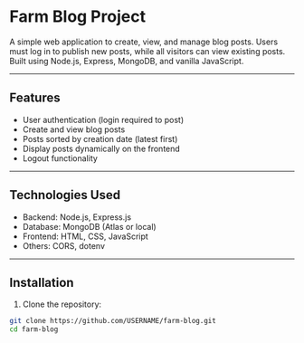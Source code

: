 # Farm Blog Project

A simple web application to create, view, and manage blog posts. Users must log in to publish new posts, while all visitors can view existing posts. Built using Node.js, Express, MongoDB, and vanilla JavaScript.

---

## Features
- User authentication (login required to post)
- Create and view blog posts
- Posts sorted by creation date (latest first)
- Display posts dynamically on the frontend
- Logout functionality

---

## Technologies Used
- Backend: Node.js, Express.js
- Database: MongoDB (Atlas or local)
- Frontend: HTML, CSS, JavaScript
- Others: CORS, dotenv

---

## Installation

1. Clone the repository:
```bash
git clone https://github.com/USERNAME/farm-blog.git
cd farm-blog
